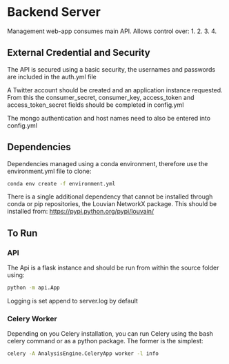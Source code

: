 # Backend Server

Management web-app consumes main API. Allows control over:
1. 
2. 
3. 
4. 

## External Credential and Security

The API is secured using a basic security, the usernames and passwords are included in the auth.yml file

A Twitter account should be created and an application instance requested. From this the consumer_secret, consumer_key, access_token and access_token_secret fields should be completed in config.yml

The mongo authentication and host names need to also be entered into config.yml

## Dependencies
Dependencies managed using a conda environment, therefore use the environment.yml file to clone:
```bash
conda env create -f environment.yml
```

There is a single additional dependency that cannot be installed through conda or pip repositories, the Louvian NetworkX package. 
This should be installed from: https://pypi.python.org/pypi/louvain/

## To Run

### API
The Api is a flask instance and should be run from within the source folder using:
```bash
python -m api.App
```
Logging is set append to server.log by default

### Celery Worker
Depending on you Celery installation, you can run Celery using the bash celery command or as a python package. The former is the simplest:
```bash
celery -A AnalysisEngine.CeleryApp worker -l info
```

